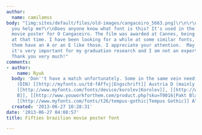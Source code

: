 ```yaml
---
author:
  name: camilamss
body: "[img:sites/default/files/old-images/cangaceiro_5663.png]\r\n\r\nHello! Can
  you help me?\r\nDoes anyone know what font is this? It's used in the 1952 brazilian
  movie poster for O Cangaceiro. The film was awarded at Cannes, being very famous
  at that time. I have been looking for a while at some similar fonts, but none of
  them have an A or an E like those. I appreciate your attention.  May be silly but
  it's very important for my graduation research and I am not an expert in typography.
  Thank you very much!"
comments:
- author:
    name: Ryuk
  body: 'Don''t have a match unfortunately. Some in the same vein needing editing/customization:
    (DIN) [[http://myfonts.us/td-fAffvj|Engschrift]] Austria D (mainly reworking /G),
    [[http://www.myfonts.com/fonts/device/korolev|Korolev]], [[http://www.myfonts.com/fonts/dizajndesign/komu|Komu
    B]], [[http://www.youworkforthem.com/product.php?sku=T0016|Pakt Black]] (/R off),
    [[http://www.myfonts.com/fonts/t26/tempus-gothic|Tempus Gothic]] Alternate'
  created: '2013-06-27 10:28:31'
date: '2013-06-27 04:08:57'
title: Fifties brazilian movie poster font

---
```

